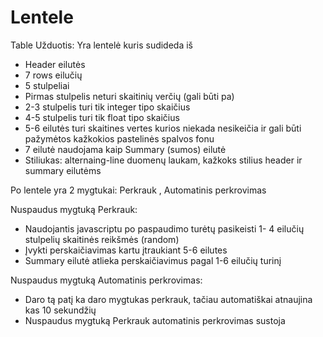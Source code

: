 # Lentele
Table
Užduotis:
Yra lentelė kuris sudideda iš
- Header eilutės
- 7 rows eilučių
- 5 stulpeliai
- Pirmas stulpelis neturi skaitinių verčių (gali būti pa)
- 2-3 stulpelis turi tik integer tipo skaičius
- 4-5 stulpelis turi tik float tipo skaičius
- 5-6 eilutės turi skaitines vertes kurios niekada nesikeičia ir gali būti pažymėtos kažkokios pastelinės spalvos fonu
- 7 eilutė naudojama kaip Summary (sumos) eilutė
- Stiliukas: alternaing-line duomenų laukam, kažkoks stilius header ir summary eilutėms

Po lentele yra 2 mygtukai: Perkrauk , Automatinis perkrovimas

Nuspaudus mygtuką Perkrauk:
- Naudojantis javascriptu po paspaudimo turėtų pasikeisti 1- 4 eilučių stulpelių skaitinės reikšmės (random)
- Įvykti perskaičiavimas kartu įtraukiant 5-6 eilutes
- Summary eilutė atlieka perskaičiavimus pagal 1-6 eilučių turinį

Nuspaudus mygtuką Automatinis perkrovimas:
- Daro tą patį ka daro mygtukas perkrauk, tačiau automatiškai atnaujina kas 10 sekundžių
- Nuspaudus mygtuką Perkrauk automatinis perkrovimas sustoja
